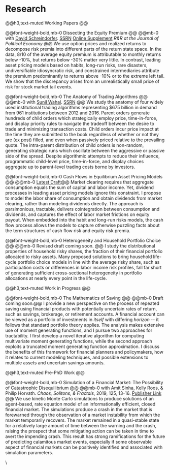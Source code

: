 # Research


@@h3,text-muted Working Papers @@

@@font-weight-bold,mb-0 Dissecting the Equity Premium @@
@@mb-0 with [David Schreindorfer](http://www.davidschreindorfer.com/). [SSRN](https://papers.ssrn.com/sol3/papers.cfm?abstract_id=3452743) [Online Supplement](/assets/DissectingtheEquityPremium_Supplement.pdf) _R&R at the Journal of Political Economy_ @@
We use option prices and realized returns to decompose risk premia into different parts of the return state space. In the data, 8/10 of the average equity premium is attributable to monthly returns below -10%, but returns below -30% matter very little. In contrast, leading asset pricing models based on habits, long-run risks, rare disasters, undiversifiable idiosyncratic risk, and constrained intermediaries attribute the premium predominantly to returns above -10% or to the extreme left tail. We show that the discrepancy arises from an unrealistically small price of risk for stock market tail events. 



@@font-weight-bold,mb-0 The Anatomy of Trading Algorithms @@
@@mb-0 with [Sunil Wahal](https://asu.pure.elsevier.com/en/persons/sunil-wahal). [SSRN](https://papers.ssrn.com/sol3/papers.cfm?abstract_id=3497001) @@
We study the anatomy of four widely used institutional trading algorithms representing \$675 billion in demand from 961 institutions between 2012 and 2016. Parent orders generate hundreds of child orders which strategically employ price, time-in-force, and display priority rules to navigate the tradeoff between the desire to trade and minimizing transaction costs. Child orders incur price impact at the time they are submitted to the book regardless of whether or not they are (ex post) filled, and even when passively priced relative to the prevailing quote. The intra-parent distribution of child orders is non-random, generating strategic runs which oscillate between the aggressive or passive side of the spread. Despite algorithmic attempts to reduce their influence, programmatic child-level price, time-in-force, and display choices aggregate up to parent-level trading costs borne by investors. 


@@font-weight-bold,mb-0 Cash Flows in Equilibrium Asset Pricing Models @@
@@mb-0 [Latest Draft](https://tbeason.com/jobmarketmaterials/tylerbeason_jobmarketpaper.pdf)@@
Market clearing requires that aggregate consumption equals the sum of capital and labor income. Yet, dividend processes in leading asset pricing models ignore this constraint. I propose to model the labor share of consumption and obtain dividends from market clearing, rather than modeling dividends directly. The approach is parsimonious, tractable, delivers cointegration between consumption and dividends, and captures the effect of labor market frictions on equity payout. When embedded into the habit and long-run risks models, the cash flow process allows the models to capture otherwise puzzling facts about the term structures of cash flow risk and equity risk premia.



@@font-weight-bold,mb-0 Heterogeneity and Household Portfolio Choice @@
@@mb-0 Revised draft coming soon. @@
I study the distributional properties of household risky shares, the fraction of their financial portfolio allocated to risky assets. Many proposed solutions to bring household life-cycle portfolio choice models in line with the average risky share, such as participation costs or differences in labor income risk profiles, fall far short of generating sufficient cross-sectional heterogeneity in portfolio allocations at nearly every point in the life-cycle.


@@h3,text-muted Work in Progress @@

@@font-weight-bold,mb-0 The Mathematics of Saving @@
@@mb-0  Draft coming soon.@@
I provide a new perspective on the process of repeated saving using financial products with potentially uncertain rates of return, such as savings, brokerage, or retirement accounts. A financial account can be viewed as a portfolio of investments in _itself_ with differing _horizon_ -- it follows that standard portfolio theory applies. The analysis makes extensive use of moment generating functions, and I pursue two approaches for tractability. I first develop a novel iterative algorithm for computing multivariate moment generating functions, while the second approach exploits a truncated moment generating function approximation. I discuss the benefits of this framework for financial planners and policymakers, how it relates to current modeling techniques, and possible extensions to multiple assets and uncertain savings amounts.





@@h3,text-muted Pre-PhD Work @@

@@font-weight-bold,mb-0 Simulation of a Financial Market: The Possibility of Catastrophic Disequilibrium @@
@@mb-0 with Amit Sinha, Kelly Roos, & Philip Horvath.  _Chaos, Solitons, & Fractals_, 2019, 125, 13-16. [Publisher Link](http://www.sciencedirect.com/science/article/pii/S0960077919301705) @@
We use kinetic Monte Carlo simulations to produce solutions of an agent-based, rate equation model of an informationally efficient, closed financial market. The simulations produce a crash in the market that is forewarned through the observation of a market instability from which the market temporarily recovers. The market remained in a quasi-stable state for a relatively large amount of time between the warning and the crash, raising the prospect that some mitigating action can be taken in time to avert the impending crash. This result has strong ramifications for the future of predicting calamitous market events, especially if some observable aspect of financial markets can be positively identified and associated with simulation parameters.

\\
